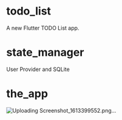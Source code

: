 # todo_list

A new Flutter TODO List app.

# state_manager
User Provider and SQLite

# the_app
![Uploading Screenshot_1613399552.png…]()
